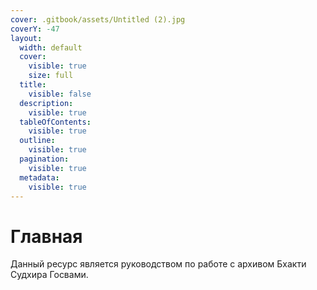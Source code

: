 ```yaml
---
cover: .gitbook/assets/Untitled (2).jpg
coverY: -47
layout:
  width: default
  cover:
    visible: true
    size: full
  title:
    visible: false
  description:
    visible: true
  tableOfContents:
    visible: true
  outline:
    visible: true
  pagination:
    visible: true
  metadata:
    visible: true
---
```


# Главная

Данный ресурс является руководством по работе с архивом Бхакти Судхира Госвами.
